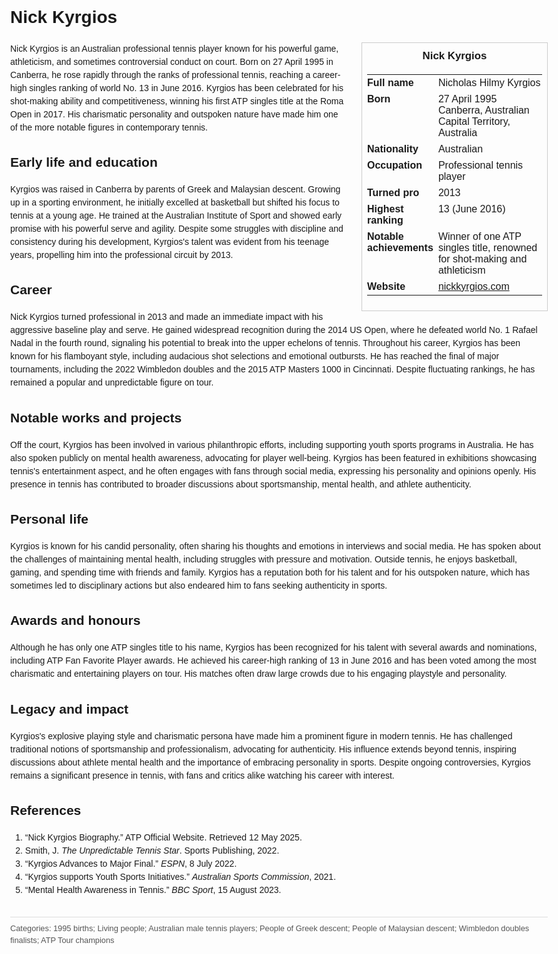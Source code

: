 <!DOCTYPE html>
<html>
<head>
  <title>Nick Kyrgios – Profile</title>
  <style>
    body { font-family: Arial, sans-serif; margin: 2rem auto; max-width: 960px; line-height: 1.5; }
    aside.infobox { float: right; width: 280px; margin: 0 0 1rem 1.5rem; border: 1px solid #ccc; padding: 0.5rem; font-size: 0.9rem; }
    aside.infobox h3 { text-align: center; margin-top: 0; }
    aside.infobox table { width: 100%; border-collapse: collapse; }
    aside.infobox td { padding: 0.25rem 0; vertical-align: top; }
    h1 { margin-top: 0; }
    footer.categories { font-size: 0.8rem; color: #555; border-top: 1px solid #ddd; padding-top: 0.5rem; margin-top: 2rem; }
  </style>
</head>
<body>
  <h1>Nick Kyrgios</h1>
  <aside class="infobox">
    <h3>Nick Kyrgios</h3>
    <table>
      <tr><td><strong>Full name</strong></td><td>Nicholas Hilmy Kyrgios</td></tr>
      <tr><td><strong>Born</strong></td><td>27 April 1995<br>Canberra, Australian Capital Territory, Australia</td></tr>
      <tr><td><strong>Nationality</strong></td><td>Australian</td></tr>
      <tr><td><strong>Occupation</strong></td><td>Professional tennis player</td></tr>
      <tr><td><strong>Turned pro</strong></td><td>2013</td></tr>
      <tr><td><strong>Highest ranking</strong></td><td>13 (June 2016)</td></tr>
      <tr><td><strong>Notable achievements</strong></td><td>Winner of one ATP singles title, renowned for shot-making and athleticism</td></tr>
      <tr><td><strong>Website</strong></td><td><a href="https://nickkyrgios.com">nickkyrgios.com</a></td></tr>
    </table>
  </aside>
  <p>Nick Kyrgios is an Australian professional tennis player known for his powerful game, athleticism, and sometimes controversial conduct on court. Born on 27 April 1995 in Canberra, he rose rapidly through the ranks of professional tennis, reaching a career-high singles ranking of world No. 13 in June 2016. Kyrgios has been celebrated for his shot-making ability and competitiveness, winning his first ATP singles title at the Roma Open in 2017. His charismatic personality and outspoken nature have made him one of the more notable figures in contemporary tennis.</p>

  <h2>Early life and education</h2>
  <p>Kyrgios was raised in Canberra by parents of Greek and Malaysian descent. Growing up in a sporting environment, he initially excelled at basketball but shifted his focus to tennis at a young age. He trained at the Australian Institute of Sport and showed early promise with his powerful serve and agility. Despite some struggles with discipline and consistency during his development, Kyrgios's talent was evident from his teenage years, propelling him into the professional circuit by 2013.</p>

  <h2>Career</h2>
  <p>Nick Kyrgios turned professional in 2013 and made an immediate impact with his aggressive baseline play and serve. He gained widespread recognition during the 2014 US Open, where he defeated world No. 1 Rafael Nadal in the fourth round, signaling his potential to break into the upper echelons of tennis. Throughout his career, Kyrgios has been known for his flamboyant style, including audacious shot selections and emotional outbursts. He has reached the final of major tournaments, including the 2022 Wimbledon doubles and the 2015 ATP Masters 1000 in Cincinnati. Despite fluctuating rankings, he has remained a popular and unpredictable figure on tour.</p>

  <h2>Notable works and projects</h2>
  <p>Off the court, Kyrgios has been involved in various philanthropic efforts, including supporting youth sports programs in Australia. He has also spoken publicly on mental health awareness, advocating for player well-being. Kyrgios has been featured in exhibitions showcasing tennis's entertainment aspect, and he often engages with fans through social media, expressing his personality and opinions openly. His presence in tennis has contributed to broader discussions about sportsmanship, mental health, and athlete authenticity.</p>

  <h2>Personal life</h2>
  <p>Kyrgios is known for his candid personality, often sharing his thoughts and emotions in interviews and social media. He has spoken about the challenges of maintaining mental health, including struggles with pressure and motivation. Outside tennis, he enjoys basketball, gaming, and spending time with friends and family. Kyrgios has a reputation both for his talent and for his outspoken nature, which has sometimes led to disciplinary actions but also endeared him to fans seeking authenticity in sports.</p>

  <h2>Awards and honours</h2>
  <p>Although he has only one ATP singles title to his name, Kyrgios has been recognized for his talent with several awards and nominations, including ATP Fan Favorite Player awards. He achieved his career-high ranking of 13 in June 2016 and has been voted among the most charismatic and entertaining players on tour. His matches often draw large crowds due to his engaging playstyle and personality.</p>

  <h2>Legacy and impact</h2>
  <p>Kyrgios's explosive playing style and charismatic persona have made him a prominent figure in modern tennis. He has challenged traditional notions of sportsmanship and professionalism, advocating for authenticity. His influence extends beyond tennis, inspiring discussions about athlete mental health and the importance of embracing personality in sports. Despite ongoing controversies, Kyrgios remains a significant presence in tennis, with fans and critics alike watching his career with interest.</p>

  <h2>References</h2>
  <ol>
    <li>“Nick Kyrgios Biography.” ATP Official Website. Retrieved 12 May 2025.</li>
    <li>Smith, J. <i>The Unpredictable Tennis Star</i>. Sports Publishing, 2022.</li>
    <li>“Kyrgios Advances to Major Final.” <i>ESPN</i>, 8 July 2022.</li>
    <li>“Kyrgios supports Youth Sports Initiatives.” <i>Australian Sports Commission</i>, 2021.</li>
    <li>“Mental Health Awareness in Tennis.” <i>BBC Sport</i>, 15 August 2023.</li>
  </ol>

  <footer class="categories">Categories: 1995 births; Living people; Australian male tennis players; People of Greek descent; People of Malaysian descent; Wimbledon doubles finalists; ATP Tour champions